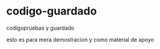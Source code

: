 # codigo-guardado
codigopruebas y guardado

esto es para mera demostracion y como material de apoyo

